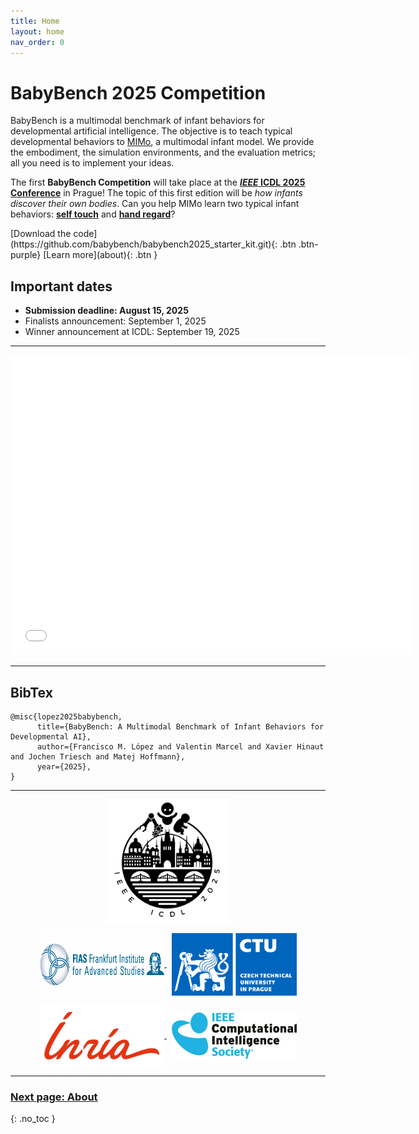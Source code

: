 ```yaml
---
title: Home
layout: home
nav_order: 0
---
```


# BabyBench 2025 Competition

BabyBench is a multimodal benchmark of infant behaviors for developmental artificial intelligence. The objective is to teach typical developmental behaviors to [MIMo](https://github.com/trieschlab/MIMo), a multimodal infant model. We provide the embodiment, the simulation environments, and the evaluation metrics; all you need is to implement your ideas.

The first **BabyBench Competition** will take place at the [***IEEE* ICDL 2025 Conference**](https://icdl2025.fel.cvut.cz/) in Prague! The topic of this first edition will be *how infants discover their own bodies*. Can you help MIMo learn two typical infant behaviors: [**self touch**](about/#self-touch) and [**hand regard**](about/#hand-regard)? 

<span>
[Download the code](https://github.com/babybench/babybench2025_starter_kit.git){: .btn .btn-purple}
[Learn more](about){: .btn }
</span>

## Important dates

- **Submission deadline: August 15, 2025**
- Finalists announcement: September 1, 2025
- Winner announcement at ICDL: September 19, 2025

---

<iframe width="640" height="480" src="static/videos/selftouch.mp4" frameborder="0" allowfullscreen></iframe>

---

## BibTex

```
@misc{lopez2025babybench,
      title={BabyBench: A Multimodal Benchmark of Infant Behaviors for Developmental AI},
      author={Francisco M. López and Valentin Marcel and Xavier Hinaut and Jochen Triesch and Matej Hoffmann},
      year={2025},
}
```

---

<p align="center">
<a href="https://icdl2025.fel.cvut.cz/">
<img align="center" src="static/images/icdl.png" alt="IEEE International Conference on Development and Learning" width="200"/>
</a>
</p>
<p align="center">
<a href="https://fias.uni-frankfurt.de/en">
<img align="center" src="static/images/fias.png" alt="Frankfurt Institute for Advanced Studies" width="200" height="100"/> 
</a>
&nbsp;
<a href="https://www.cvut.cz/en">
<img align="center" src="static/images/cvut.jpg" alt="Czech Technical University in Prague" width="200" height="100"/>
</a>
</p>
<p align="center">
<a href="https://www.inria.fr/en/inria-centre-university-bordeaux">
<img align="center" src="static/images/inria.jpg" alt="INRIA Bordeaux" width="200" height="100"/>
</a>
&nbsp;
<a href="https://cis.ieee.org">
<img align="center" src="static/images/cis.png" alt="IEEE International Conference on Development and Learning" width="200"/>
</a>
</p>

---

### [Next page: About](about)
{: .no_toc }